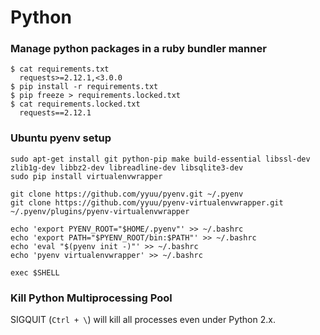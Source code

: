 # Python

### Manage python packages in a ruby bundler manner
```shell
$ cat requirements.txt
  requests>=2.12.1,<3.0.0
$ pip install -r requirements.txt
$ pip freeze > requirements.locked.txt
$ cat requirements.locked.txt
  requests==2.12.1
```

### Ubuntu pyenv setup

```shell
sudo apt-get install git python-pip make build-essential libssl-dev zlib1g-dev libbz2-dev libreadline-dev libsqlite3-dev
sudo pip install virtualenvwrapper

git clone https://github.com/yyuu/pyenv.git ~/.pyenv
git clone https://github.com/yyuu/pyenv-virtualenvwrapper.git ~/.pyenv/plugins/pyenv-virtualenvwrapper

echo 'export PYENV_ROOT="$HOME/.pyenv"' >> ~/.bashrc
echo 'export PATH="$PYENV_ROOT/bin:$PATH"' >> ~/.bashrc
echo 'eval "$(pyenv init -)"' >> ~/.bashrc
echo 'pyenv virtualenvwrapper' >> ~/.bashrc

exec $SHELL
```

### Kill Python Multiprocessing Pool
SIGQUIT (`Ctrl + \`) will kill all processes even under Python 2.x.

